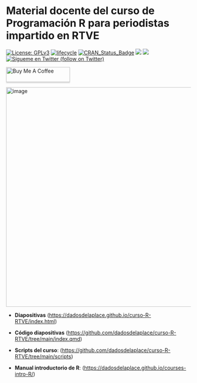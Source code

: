 Material docente del curso de Programación R para periodistas impartido en RTVE
======

[![License:
GPLv3](https://img.shields.io/badge/license-GPLv3-blue.svg)](https://www.gnu.org/licenses/gpl-3.0)
[![lifecycle](https://img.shields.io/badge/lifecycle-stable-green.svg)](https://www.tidyverse.org/lifecycle/#stable)
[![CRAN\_Status\_Badge](http://www.r-pkg.org/badges/version/icon)](https://cran.r-project.org/package=icons)
<a href="https://github.com/dadosdelaplace/hilostwitter/graphs/contributors" alt="Contributors"> <img src="https://img.shields.io/github/contributors/dadosdelaplace/hilostwitter" /></a>
<a href="https://github.com/dadosdelaplace/hilostwitter/pulse" alt="Activity"> <img src="https://img.shields.io/github/commit-activity/m/dadosdelaplace/hilostwitter" /></a>
<a href="https://twitter.com/intent/follow?screen_name=dadosdelaplace"> <img src="https://img.shields.io/twitter/follow/dadosdelaplace?style=social&logo=twitter"
            alt="Sígueme en Twitter (follow on Twitter)"></a>

<div align="left">

<a href="https://www.buymeacoffee.com/dadosdelaplace" target="_blank"><img src="https://www.buymeacoffee.com/assets/img/custom_images/orange_img.png" alt="Buy Me A Coffee" style="height: 41px !important;width: 174px !important;box-shadow: 0px 3px 2px 0px rgba(190, 190, 190, 0.5) !important;-webkit-box-shadow: 0px 3px 2px 0px rgba(190, 190, 190, 0.5) !important;" ></a>

<img width="600" alt="image" src="https://user-images.githubusercontent.com/26646492/227980189-f1eab6d6-d915-45ad-b62b-c770fb6e241c.png">

            
* **Diapositivas** (https://dadosdelaplace.github.io/curso-R-RTVE/index.html)
   
* **Código diapositivas** (https://github.com/dadosdelaplace/curso-R-RTVE/tree/main/index.qmd)
                        
* **Scripts del curso**: (https://github.com/dadosdelaplace/curso-R-RTVE/tree/main/scripts)

* **Manual introductorio de R**: (https://dadosdelaplace.github.io/courses-intro-R/)




